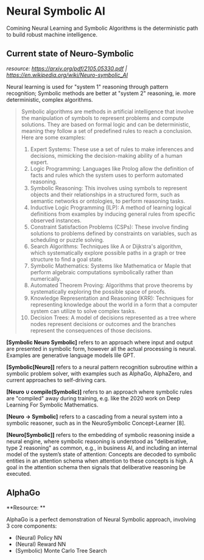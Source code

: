 # Neural Symbolic AI
Comining Neural Learning and Symbolic Algorithms is the deterministic path to build robust machine intelligence.

## Current state of Neuro-Symbolic 
*resource: https://arxiv.org/pdf/2105.05330.pdf | https://en.wikipedia.org/wiki/Neuro-symbolic_AI*

Neural learning is used for "system 1" reasoning through pattern recognition; Symbolic methods are better at "system 2" reasoning, ie. more deterministic, complex algorithms.

> Symbolic algorithms are methods in artificial intelligence that involve the manipulation of symbols to represent problems and compute solutions. They are based on formal logic and can be deterministic, meaning they follow a set of predefined rules to reach a conclusion. Here are some examples:
>1. Expert Systems: These use a set of rules to make inferences and decisions, mimicking the decision-making ability of a human expert.
>2. Logic Programming: Languages like Prolog allow the definition of facts and rules which the system uses to perform automated reasoning.
>3. Symbolic Reasoning: This involves using symbols to represent objects and their relationships in a structured form, such as semantic networks or ontologies, to perform reasoning tasks.
>4. Inductive Logic Programming (ILP): A method of learning logical definitions from examples by inducing general rules from specific observed instances.
>5. Constraint Satisfaction Problems (CSPs): These involve finding solutions to problems defined by constraints on variables, such as scheduling or puzzle solving.
>6. Search Algorithms: Techniques like A or Dijkstra's algorithm, which systematically explore possible paths in a graph or tree structure to find a goal state.
>7. Symbolic Mathematics: Systems like Mathematica or Maple that perform algebraic computations symbolically rather than numerically.
>8. Automated Theorem Proving: Algorithms that prove theorems by systematically exploring the possible space of proofs.
>9. Knowledge Representation and Reasoning (KRR): Techniques for representing knowledge about the world in a form that a computer system can utilize to solve complex tasks.
>10. Decision Trees: A model of decisions represented as a tree where nodes represent decisions or outcomes and the branches represent the consequences of those decisions.

**[Symbolic Neuro Symbolic]** refers to an approach where input and output are presented in symbolic form, however
all the actual processing is neural. Examples are generative language models lile GPT.

**[Symbolic[Neuro]]** refers to a neural pattern recognition subroutine within a symbolic problem solver, with examples such as AlphaGo, AlphaZero, and current approaches to self-driving cars.

**[Neuro ∪ compile(Symbolic)]** refers to an approach where symbolic rules are "compiled" away during training,
e.g. like the 2020 work on Deep Learning For Symbolic Mathematics.

**[Neuro → Symbolic]** refers to a cascading from a neural system into a symbolic reasoner, such as in the NeuroSymbolic Concept-Learner [8].

**[Neuro[Symbolic]]** refers to the embedding of symbolic reasoning inside a neural engine, where symbolic reasoning is understood as "deliberative, type 2 reasoning" as common, e.g., in business AI, and including an
internal model of the system’s state of attention: Concepts are decoded to symbolic entities in an attention
schema when attention to these concepts is high. A goal in the attention schema then signals that deliberative
reasoning be executed.


## AlphaGo
**Resource: **

AlphaGo is a perfect demonstration of Neural Symbolic approach, involving 3 core components:

- (Neural) Policy NN
- (Neural) Reward NN
- (Symbolic) Monte Carlo Tree Search